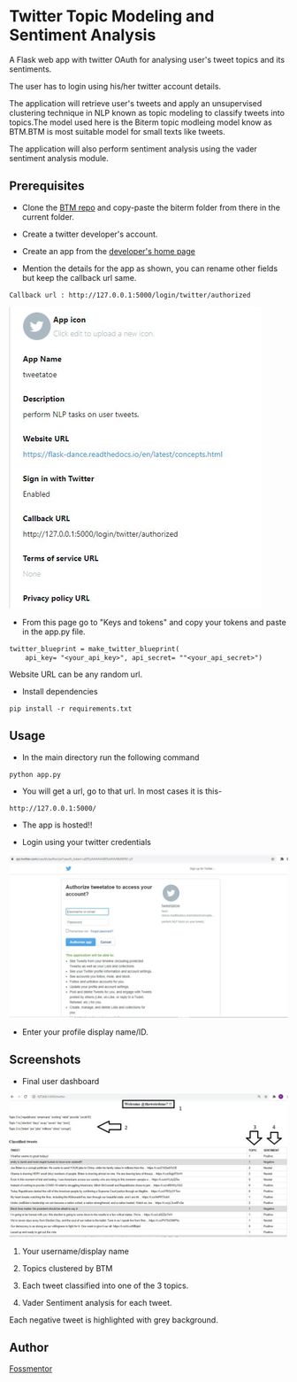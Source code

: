 # Twitter Topic Modeling and Sentiment Analysis

A Flask web app with twitter OAuth for analysing user's tweet topics and its sentiments.

The user has to login using his/her twitter account details.

The application will retrieve user's tweets and apply an unsupervised clustering technique in NLP known as topic modeling to classify tweets into topics.The model used here is the Biterm topic modleing model know as BTM.BTM is most suitable model for small texts like tweets.

The application will also perform sentiment analysis using the vader sentiment analysis module.

## Prerequisites

* Clone the [BTM repo](https://github.com/markoarnauto/biterm) and copy-paste the biterm folder from there in the current folder.

* Create a twitter developer's account.

* Create an app from the [developer's home page](https://developer.twitter.com/en/apps)

* Mention the details for the app as shown, you can rename other fields but keep the callback url same.
```
Callback url : http://127.0.0.1:5000/login/twitter/authorized
```

![twitter-app-details](images/twitter-app-details.JPG)

* From this page go to "Keys and tokens" and copy your tokens and paste in the app.py file.
```
twitter_blueprint = make_twitter_blueprint(
    api_key= "<your_api_key>", api_secret= ""<your_api_secret>")
```

Website URL can be any random url.

* Install dependencies
```
pip install -r requirements.txt
```


## Usage
* In the main directory run the following command
```
python app.py
```
* You will get a url, go to that url.
In most cases it is this-
```
http://127.0.0.1:5000/ 
```

* The app is hosted!!

* Login using your twitter credentials

![login](images/app-twitter-oauth.JPG)

* Enter your profile display name/ID.

## Screenshots

* Final user dashboard

![user dashboard](images/twitter-app-dashboard.JPG)

1. Your username/display name

2. Topics clustered by BTM

3. Each tweet classified into one of the 3 topics.

4. Vader Sentiment analysis for each tweet.

Each negative tweet is highlighted with grey background.

## Author
[Fossmentor](https://github.com/fossmentorOfficial)